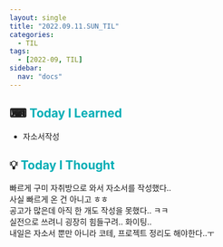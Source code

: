 ```yaml
---
layout: single
title: "2022.09.11.SUN_TIL"
categories:
  - TIL
tags:
  - [2022-09, TIL]
sidebar:
  nav: "docs"
---
```


## ⌨ <a style="color:#00adb5">Today I Learned</a>

- 자소서작성

## 💡 <a style="color:#00adb5">Today I Thought</a>

빠르게 구미 자취방으로 와서 자소서를 작성했다..<br>
사실 빠르게 온 건 아니고 ㅎㅎ <br>
공고가 많은데 아직 한 개도 작성을 못했다.. ㅋㅋ<br>
실전으로 쓰려니 굉장히 힘들구려.. 화이팅..<br>
내일은 자소서 뿐만 아니라 코테, 프로젝트 정리도 해야한다..ㅜ
